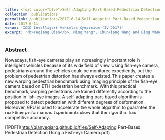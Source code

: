 ```yaml
---
title: <font color="blue">Self-Adapting Part-Based Pedestrian Detection Using a Fish-eye Camera</font>
collection: publications
permalink: /publications/2017-6-14-Self-Adapting Part-Based Pedestrian Detection Using a Fish-eye Camera
date: 2017-6-11
venue: 'IEEE Intelligent Vehicles Symposium (IV 2017)'
excerpt: '<b>Yeqiang Qian</b>, Ming Yang*, Chunxiang Wang and Bing Wang. <i>IEEE Intelligent Vehicles Symposium</i>. <b>IV 2017</b>.'
---
```



### Abstract
Nowadays, fish-eye cameras play an increasingly important role in intelligent vehicles because of its wide field of view. Using fish-eye camera, pedestrians around the vehicles could be monitored expediently, but the problem of pedestrian distortion has always existed. This paper creates a new warping pedestrian benchmark using imaging principle of the fish-eye camera based on ETH pedestrian benchmark. With this practical benchmark, warping pedestrians are trained differently according to the position in fish-eye images. A self-adapting part-based algorithm is proposed to detect pedestrian with different degrees of deformation. Moreover, GPU is used to accelerate the whole algorithm to guarantee the real-time performance. Experiments show that the algorithm has competitive accuracy.

[[PDF]](http://qianyeqiang.github.io/files/Self-Adapting Part-Based Pedestrian Detection Using a Fish-eye Camera.pdf)

